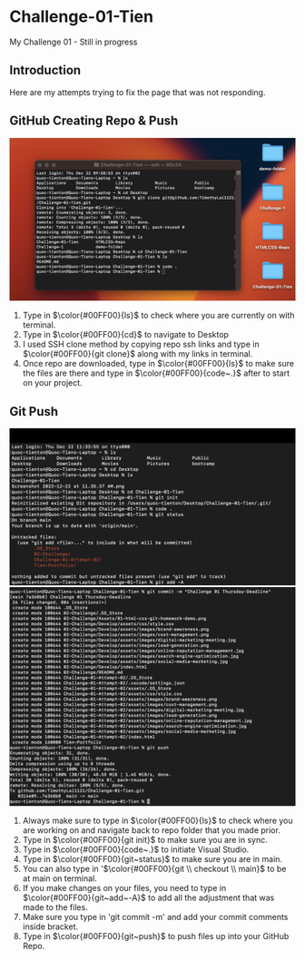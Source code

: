 # Challenge-01-Tien
My Challenge 01 - Still in progress


## Introduction
Here are my attempts trying to fix the page that was not responding.

## GitHub Creating Repo & Push
![Step 01 GitHub](/README.md-images/1.png)
1. Type in $\color{#00FF00}{ls}$ to check where you are currently on with terminal.
2. Type in $\color{#00FF00}{cd}$ to navigate to Desktop
3. I used SSH clone method by copying repo ssh links and type in $\color{#00FF00}{git clone}$ along with my links in terminal.
4. Once repo are downloaded, type in $\color{#00FF00}{ls}$ to make sure the files are there and type in $\color{#00FF00}{code~.}$ after to start on your project.


## Git Push
![Step 02 Git Push](/README.md-images/2.png)
![Step 02 Git Push-2](/README.md-images/3.png)

1. Always make sure to type in $\color{#00FF00}{ls}$ to check where you are working on and navigate back to repo folder that you made prior.
2. Type in $\color{#00FF00}{git init}$ to make sure you are in sync.
3. Type in $\color{#00FF00}{code~.}$ to initiate Visual Studio.
4. Type in $\color{#00FF00}{git~status}$ to make sure you are in main. 
5. You can also type in '$\color{#00FF00}{git \\ checkout \\ main}$ to be at main on terminal.
6. If you make changes on your files, you need to type in $\color{#00FF00}{git~add~-A}$ to add all the adjustment that was made to the files.
7. Make sure you type in 'git commit -m' and add your commit comments inside bracket.
8. Type in $\color{#00FF00}{git~push}$ to push files up into your GitHub Repo.